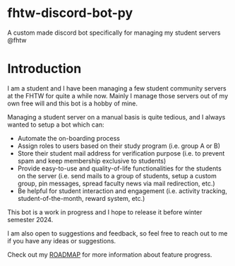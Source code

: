 # fhtw-discord-bot-py

A custom made discord bot specifically for managing my student servers @fhtw

# Introduction

I am a student and I have been managing a few student community servers at the FHTW for quite a while now.
Mainly I manage those servers out of my own free will and this bot is a hobby of mine.

Managing a student server on a manual basis is quite tedious, and I always wanted to setup a bot which can:
 - Automate the on-boarding process
 - Assign roles to users based on their study program (i.e. group A or B)
 - Store their student mail address for verification purpose (i.e. to prevent spam and keep membership exclusive to students)
 - Provide easy-to-use and quality-of-life functionalities for the students on the server (i.e. send mails to a group of students, setup a custom group, pin messages, spread faculty news via mail redirection, etc.)
 - Be helpful for student interaction and engagement (i.e. activity tracking, student-of-the-month, reward system, etc.)

This bot is a work in progress and I hope to release it before winter semester 2024.

I am also open to suggestions and feedback, so feel free to reach out to me if you have any ideas or suggestions.

Check out my [ROADMAP](ROADMAP.md) for more information about feature progress.
